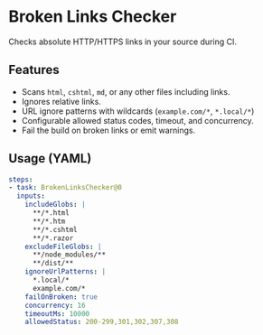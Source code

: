 # Broken Links Checker

Checks absolute HTTP/HTTPS links in your source during CI.

## Features
- Scans `html`, `cshtml`, `md`, or any other files including links.
- Ignores relative links.
- URL ignore patterns with wildcards (`example.com/*`, `*.local/*`)
- Configurable allowed status codes, timeout, and concurrency.
- Fail the build on broken links or emit warnings.

## Usage (YAML)

```yaml
steps:
- task: BrokenLinksChecker@0
  inputs:
    includeGlobs: |
      **/*.html
      **/*.htm
      **/*.cshtml
      **/*.razor
    excludeFileGlobs: |
      **/node_modules/**
      **/dist/**
    ignoreUrlPatterns: |
      *.local/*
      example.com/*
    failOnBroken: true
    concurrency: 16
    timeoutMs: 10000
    allowedStatus: 200-299,301,302,307,308
```